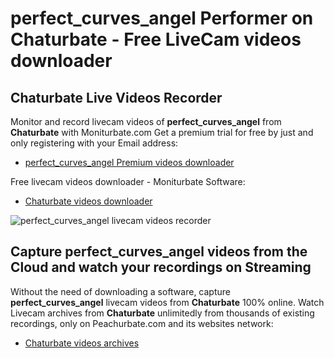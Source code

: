 # perfect_curves_angel Performer on Chaturbate - Free LiveCam videos downloader

## Chaturbate Live Videos Recorder

Monitor and record livecam videos of **perfect_curves_angel** from **Chaturbate** with Moniturbate.com
Get a premium trial for free by just and only registering with your Email address:
* [perfect_curves_angel Premium videos downloader](https://moniturbate.com/request-demo-licence-key.html)

Free livecam videos downloader - Moniturbate Software:
* [Chaturbate videos downloader](https://moniturbate.com/moniturbate-download-software.html)

![perfect_curves_angel livecam videos recorder](https://peachurnet.com/templates/moniturbate-software.png)


## Capture perfect_curves_angel videos from the Cloud and watch your recordings on Streaming

Without the need of downloading a software, capture **perfect_curves_angel** livecam videos from **Chaturbate** 100% online.
Watch Livecam archives from **Chaturbate** unlimitedly from thousands of existing recordings, only on Peachurbate.com and its websites network:
* [Chaturbate videos archives](https://peachurnet.com/)